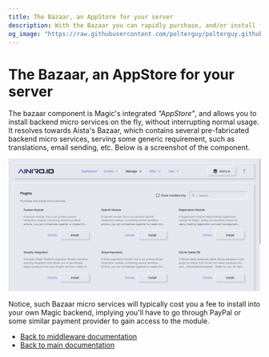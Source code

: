 ```yaml
---
title: The Bazaar, an AppStore for your server
description: With the Bazaar you can rapidly purchase, and/or install free backend micro services on the fly, without interrupting your production environment. Click a button, pay the purchase price if any, download the micro service, and voila! You've got a new micro service solving some problem related to your particular problem.
og_image: "https://raw.githubusercontent.com/polterguy/polterguy.github.io/master/images/og-bazaar.jpg"
---
```


# The Bazaar, an AppStore for your server

The bazaar component is Magic's integrated _"AppStore"_, and allows you to install backend micro
services on the fly, without interrupting normal usage. It resolves towards Aista's Bazaar, which
contains several pre-fabricated backend micro services, serving some generic requirement, such as
translations, email sending, etc. Below is a screenshot of the component.

![The Bazaar](https://raw.githubusercontent.com/polterguy/polterguy.github.io/master/images/bazaar.jpg)

Notice, such Bazaar micro services will typically cost you a fee to install into your own Magic backend,
implying you'll have to go through PayPal or some similar payment provider to gain access to the
module.

* [Back to middleware documentation](/documentation/magic/)
* [Back to main documentation](/documentation/)
